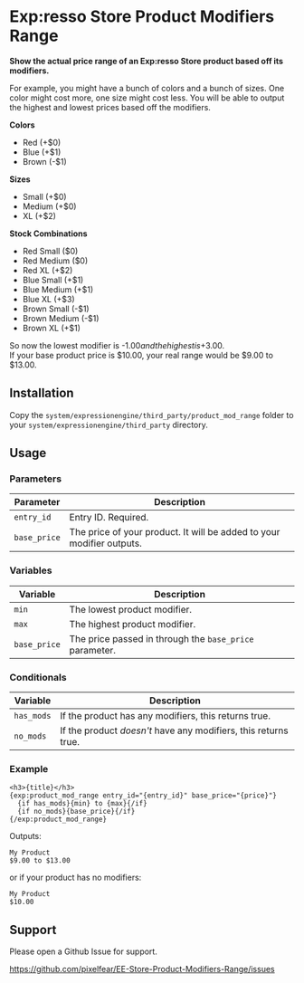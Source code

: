 # Exp:resso Store Product Modifiers Range

**Show the actual price range of an Exp:resso Store product based off its modifiers.**

For example, you might have a bunch of colors and a bunch of sizes. One color might cost more, one size might cost less. You will be able to output the highest and lowest prices based off the modifiers.


**Colors**
* Red (+$0)  
* Blue (+$1)  
* Brown (-$1)

**Sizes**
* Small (+$0)  
* Medium (+$0)  
* XL (+$2)  

**Stock Combinations**

* Red Small ($0)
* Red Medium ($0)
* Red XL (+$2)
* Blue Small (+$1)
* Blue Medium (+$1)
* Blue XL (+$3)
* Brown Small (-$1)
* Brown Medium (-$1)
* Brown XL (+$1)

So now the lowest modifier is -$1.00 and the highest is +$3.00.  
If your base product price is $10.00, your real range would be $9.00 to $13.00.


## Installation

Copy the `system/expressionengine/third_party/product_mod_range` folder to your `system/expressionengine/third_party` directory.

## Usage

### Parameters

| Parameter    | Description         |
|--------------|---------------------|
| `entry_id`   | Entry ID. Required. |
| `base_price` | The price of your product. It will be added to your modifier outputs. |

### Variables

| Variable | Description |
|----------|-------------|
| `min`    | The lowest product modifier. |
| `max`    | The highest product modifier. |
| `base_price` | The price passed in through the `base_price` parameter. |

### Conditionals

| Variable | Description |
|----------|-------------|
| `has_mods` | If the product has any modifiers, this returns true. |
| `no_mods` | If the product *doesn't* have any modifiers, this returns true. |


### Example

~~~
<h3>{title}</h3>
{exp:product_mod_range entry_id="{entry_id}" base_price="{price}"}
  {if has_mods}{min} to {max}{/if}
  {if no_mods}{base_price}{/if}
{/exp:product_mod_range}
~~~
Outputs:
~~~
My Product
$9.00 to $13.00
~~~
or if your product has no modifiers:
~~~
My Product
$10.00
~~~


## Support

Please open a Github Issue for support.

https://github.com/pixelfear/EE-Store-Product-Modifiers-Range/issues
